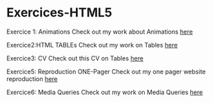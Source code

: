 # Exercices-HTML5


Exercice 1: Animations
Check out my work about Animations [here](https://thomatang.github.io/Exercices-HTML5/Exercice_1_Animations/)

Exercice2:HTML TABLEs
Check out my work on Tables [here](https://thomatang.github.io/Exercices-HTML5/Exercice_2_HTMLTables/)

Exercice3: CV
Check out this CV on Tables [here](https://thomatang.github.io/Exercices-HTML5/Exercice_3_CV/)

Exercice5: Reproduction ONE-Pager
Check out my one pager website reproduction [here](https://thomatang.github.io/Exercices-HTML5/Exercice_5_reproduction/)

Exercice6: Media Queries
Check out my work on Media Queries [here](https://thomatang.github.io/Exercices-HTML5/Exercice_6_MediaQueries/)
